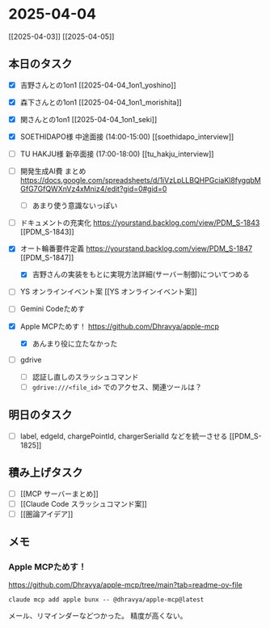 # 2025-04-04

[[2025-04-03]] [[2025-04-05]]

## 本日のタスク

- [x] 吉野さんとの1on1 [[2025-04-04_1on1_yoshino]]
- [x] 森下さんとの1on1 [[2025-04-04_1on1_morishita]]
- [x] 関さんとの1on1 [[2025-04-04_1on1_seki]]
- [x] SOETHIDAPO様 中途面接 (14:00-15:00) [[soethidapo_interview]]
- [ ] TU HAKJU様 新卒面接 (17:00-18:00) [[tu_hakju_interview]]

- [ ] 開発生成AI費 まとめ https://docs.google.com/spreadsheets/d/1iVzLpLLBQHPGciaKl8fygqbMGfG7GfQWXnVz4xMniz4/edit?gid=0#gid=0
	- [ ] あまり使う意識ないっぽい

- [ ] ドキュメントの充実化 https://yourstand.backlog.com/view/PDM_S-1843 [[PDM_S-1843]]
- [x] オート輪番要件定義 https://yourstand.backlog.com/view/PDM_S-1847 [[PDM_S-1847]]
  - [x] 吉野さんの実装をもとに実現方法詳細(サーバー制御)についてつめる

- [ ] YS オンラインイベント案 [[YS オンラインイベント案]]

- [ ] Gemini Codeためす
- [x] Apple MCPためす！ https://github.com/Dhravya/apple-mcp
	- [x] あんまり役に立たなかった
- [ ] gdrive
	- [ ] 認証し直しのスラッシュコマンド
	- [ ] `gdrive:///<file_id>` でのアクセス、関連ツールは？

## 明日のタスク

- [ ] label, edgeId, chargePointId, chargerSerialId などを統一させる [[PDM_S-1825]]

## 積み上げタスク

- [ ] [[MCP サーバーまとめ]]
- [ ] [[Claude Code スラッシュコマンド案]]
- [ ] [[圏論アイデア]]

## メモ

### Apple MCPためす！

https://github.com/Dhravya/apple-mcp/tree/main?tab=readme-ov-file
```
claude mcp add apple bunx -- @dhravya/apple-mcp@latest
```

メール、リマインダーなどつかった。
精度が高くない。
